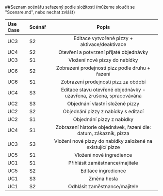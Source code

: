 ##Seznam scénářu seřazený podle složitosti 
(můžeme sloučit se "Scenare.md", nebo nechat zvlášť)

| Use Case | Scénář | Popis |
|:--------|:------|:------:|
| UC3 | S2 | Editace vytvořené pizzy + aktivace/deaktivace |
| UC4 | S2 | Otevření a potvrzení přijaté objednávky | 
| UC3 | S1 | Vložení nové pizzy do nabídky |
| UC6 | S2 | Zobrazení prodejnosti pizz podle druhu + řazení |
| UC6 | S1 | Zobrazení prodejnosti pizz za období |
| UC4 | S3 | Editace stavu otevřené objednávky - uzavřena, zrušena, spracovávána |
| UC2 | S3 | Objednání vlastní složené pizzy |
| UC2 | S2 | Objednání pizzy z nabídky s editací |
| UC2 | S1 | Objednání pizzy z nabídky |
| UC4 | S1 | Zobrazení historie objednávek, řazení dle: datum, zákazník, pizza |
| UC3 | S3 | Vložení nové pizzy do nabídky založené na existující pizze |
| UC5 | S1 | Vložení nové ingredience |
| UC1 | S1 | Přihlásit zaměstnance/majitele |
| UC5 | S2 | Editace ingredience |
| UC1 | S3 | Změna hesla |
| UC1 | S2 | Odhlásit zaměstnance/majitele |




